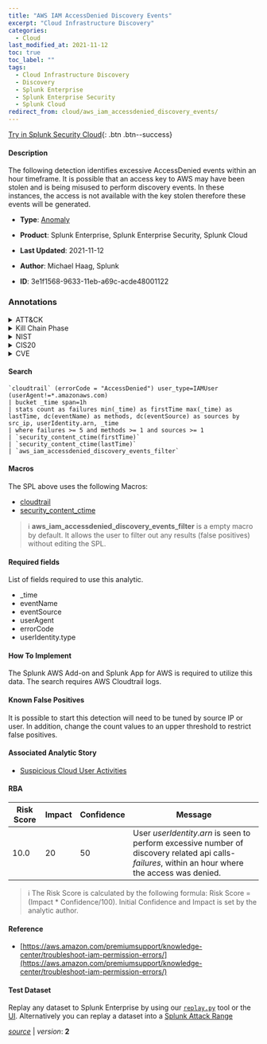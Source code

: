 ```yaml
---
title: "AWS IAM AccessDenied Discovery Events"
excerpt: "Cloud Infrastructure Discovery"
categories:
  - Cloud
last_modified_at: 2021-11-12
toc: true
toc_label: ""
tags:
  - Cloud Infrastructure Discovery
  - Discovery
  - Splunk Enterprise
  - Splunk Enterprise Security
  - Splunk Cloud
redirect_from: cloud/aws_iam_accessdenied_discovery_events/
---
```




[Try in Splunk Security Cloud](https://www.splunk.com/en_us/cyber-security.html){: .btn .btn--success}

#### Description

The following detection identifies excessive AccessDenied events within an hour timeframe. It is possible that an access key to AWS may have been stolen and is being misused to perform discovery events. In these instances, the access is not available with the key stolen therefore these events will be generated.

- **Type**: [Anomaly](https://github.com/splunk/security_content/wiki/Detection-Analytic-Types)
- **Product**: Splunk Enterprise, Splunk Enterprise Security, Splunk Cloud

- **Last Updated**: 2021-11-12
- **Author**: Michael Haag, Splunk
- **ID**: 3e1f1568-9633-11eb-a69c-acde48001122

### Annotations
<details>
  <summary>ATT&CK</summary>

<div markdown="1">

#### [ATT&CK](https://attack.mitre.org/)

| ID          | Technique   | Tactic         |
| ----------- | ----------- |--------------- |
| [T1580](https://attack.mitre.org/techniques/T1580/) | Cloud Infrastructure Discovery | Discovery |

</div>
</details>


<details>
  <summary>Kill Chain Phase</summary>

<div markdown="1">

* Exploitation


</div>
</details>


<details>
  <summary>NIST</summary>

<div markdown="1">

* DE.AE



</div>
</details>

<details>
  <summary>CIS20</summary>

<div markdown="1">

* CIS 10



</div>
</details>

<details>
  <summary>CVE</summary>

<div markdown="1">


</div>
</details>


#### Search

```
`cloudtrail` (errorCode = "AccessDenied") user_type=IAMUser (userAgent!=*.amazonaws.com) 
| bucket _time span=1h 
| stats count as failures min(_time) as firstTime max(_time) as lastTime, dc(eventName) as methods, dc(eventSource) as sources by src_ip, userIdentity.arn, _time 
| where failures >= 5 and methods >= 1 and sources >= 1 
| `security_content_ctime(firstTime)` 
| `security_content_ctime(lastTime)` 
| `aws_iam_accessdenied_discovery_events_filter`
```

#### Macros
The SPL above uses the following Macros:
* [cloudtrail](https://github.com/splunk/security_content/blob/develop/macros/cloudtrail.yml)
* [security_content_ctime](https://github.com/splunk/security_content/blob/develop/macros/security_content_ctime.yml)

> :information_source:
> **aws_iam_accessdenied_discovery_events_filter** is a empty macro by default. It allows the user to filter out any results (false positives) without editing the SPL.



#### Required fields
List of fields required to use this analytic.
* _time
* eventName
* eventSource
* userAgent
* errorCode
* userIdentity.type



#### How To Implement
The Splunk AWS Add-on and Splunk App for AWS is required to utilize this data. The search requires AWS Cloudtrail logs.
#### Known False Positives
It is possible to start this detection will need to be tuned by source IP or user. In addition, change the count values to an upper threshold to restrict false positives.

#### Associated Analytic Story
* [Suspicious Cloud User Activities](/stories/suspicious_cloud_user_activities)




#### RBA

| Risk Score  | Impact      | Confidence   | Message      |
| ----------- | ----------- |--------------|--------------|
| 10.0 | 20 | 50 | User $userIdentity.arn$ is seen to perform excessive number of discovery related api calls- $failures$, within an hour where the access was denied. |


> :information_source:
> The Risk Score is calculated by the following formula: Risk Score = (Impact * Confidence/100). Initial Confidence and Impact is set by the analytic author.


#### Reference

* [https://aws.amazon.com/premiumsupport/knowledge-center/troubleshoot-iam-permission-errors/](https://aws.amazon.com/premiumsupport/knowledge-center/troubleshoot-iam-permission-errors/)



#### Test Dataset
Replay any dataset to Splunk Enterprise by using our [`replay.py`](https://github.com/splunk/attack_data#using-replaypy) tool or the [UI](https://github.com/splunk/attack_data#using-ui).
Alternatively you can replay a dataset into a [Splunk Attack Range](https://github.com/splunk/attack_range#replay-dumps-into-attack-range-splunk-server)




[*source*](https://github.com/splunk/security_content/tree/develop/detections/cloud/aws_iam_accessdenied_discovery_events.yml) \| *version*: **2**
